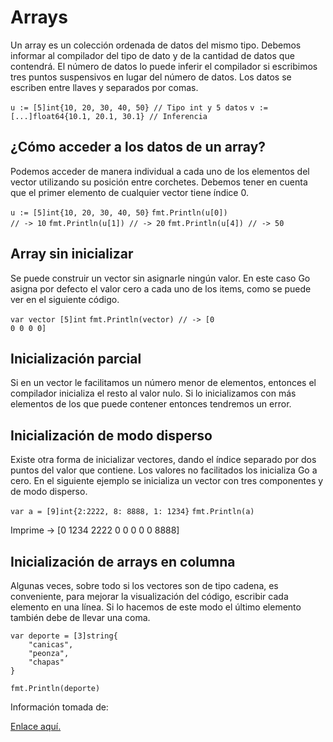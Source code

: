 <h1>Arrays</h1>

<p>Un array es un colección ordenada de datos del mismo tipo. Debemos informar al compilador del tipo de dato y de la cantidad de datos que contendrá. El número de datos lo puede inferir el compilador si escribimos tres puntos suspensivos en lugar del número de datos. Los datos se escriben entre llaves y separados por comas.</p>

<code>u := [5]int{10, 20, 30, 40, 50} // Tipo int y 5 datos</code>
<code>v := [...]float64{10.1, 20.1, 30.1} // Inferencia</code>

<h2>¿Cómo acceder a los datos de un array?</h2>

<p>Podemos acceder de manera individual a cada uno de los elementos del vector utilizando su posición entre corchetes. Debemos tener en cuenta que el primer elemento de cualquier vector tiene índice 0.</p>

<code>u := [5]int{10, 20, 30, 40, 50}</code>
<code>fmt.Println(u[0]) // -> 10</code>
<code>fmt.Println(u[1]) // -> 20</code>
<code>fmt.Println(u[4]) // -> 50</code>

<h2>Array sin inicializar</h2>

<p>Se puede construir un vector sin asignarle ningún valor. En este caso Go asigna por defecto el valor cero a cada uno de los items, como se puede ver en el siguiente código.</p>

<code>var vector [5]int</code>
<code>fmt.Println(vector) // -> [0 0 0 0 0]</code>

<h2>Inicialización parcial</h2>

<p>Si en un vector le facilitamos un número menor de elementos, entonces el compilador inicializa el resto al valor nulo. Si lo inicializamos con más elementos de los que puede contener entonces tendremos un error.</p>

<h2>Inicialización de modo disperso</h2>

<p>Existe otra forma de inicializar vectores, dando el índice separado por dos puntos del valor que contiene. Los valores no facilitados los inicializa Go a cero. En el siguiente ejemplo se inicializa un vector con tres componentes y de modo disperso.</p>

<code>var a = [9]int{2:2222, 8: 8888, 1: 1234}</code>
<code>fmt.Println(a)</code>

<p>Imprime -> [0 1234 2222 0 0 0 0 0 8888]</p>

<h2>Inicialización de arrays en columna</h2>

<p>Algunas veces, sobre todo si los vectores son de tipo cadena, es conveniente, para mejorar la visualización del código, escribir cada elemento en una línea. Si lo hacemos de este modo el último elemento también debe de llevar una coma.</p>

```
var deporte = [3]string{
    "canicas",
    "peonza",
    "chapas"
}

fmt.Println(deporte)
```

<p> Información tomada de: </p>
<a href="https://awebytes.files.wordpress.com/2020/10/librov1.pdf">Enlace aquí.</a>